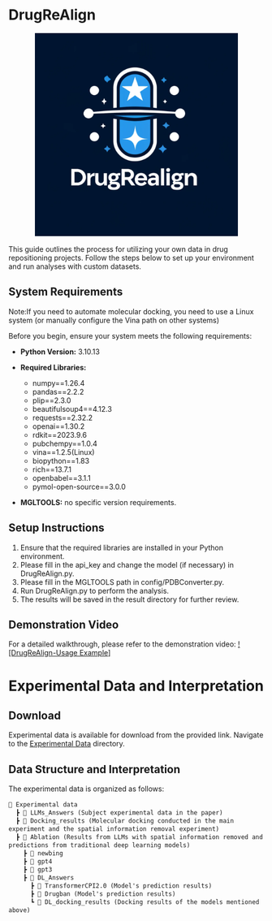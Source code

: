 # DrugReAlign
<p align="center">
  <img src="https://github.com/kkkayle/DrugReAlign/blob/master/DrugReAlign.png" width="400">
</p>



This guide outlines the process for utilizing your own data in drug repositioning projects. Follow the steps below to set up your environment and run analyses with custom datasets.

## System Requirements
Note:If you need to automate molecular docking, you need to use a Linux system (or manually configure the Vina path on other systems)

Before you begin, ensure your system meets the following requirements:
- **Python Version:** 3.10.13
- **Required Libraries:**
  - numpy==1.26.4
  - pandas==2.2.2
  - plip==2.3.0
  - beautifulsoup4==4.12.3
  - requests==2.32.2
  - openai==1.30.2
  - rdkit==2023.9.6
  - pubchempy==1.0.4
  - vina==1.2.5(Linux)
  - biopython==1.83
  - rich==13.7.1
  - openbabel==3.1.1
  - pymol-open-source==3.0.0

- **MGLTOOLS:** no specific version requirements.
## Setup Instructions

1. Ensure that the required libraries are installed in your Python environment.
2. Please fill in the api_key and change the model (if necessary) in DrugReAlign.py.
3. Please fill in the MGLTOOLS path in config/PDBConverter.py.
4. Run DrugReAlign.py to perform the analysis.
5. The results will be saved in the result directory for further review.

## Demonstration Video

For a detailed walkthrough, please refer to the demonstration video:
[![DrugReAlign-Usage Example]](DrugReAlign-Usage_Example.mp4)

# Experimental Data and Interpretation

## Download

Experimental data is available for download from the provided link. Navigate to the [Experimental Data](https://github.com/kkkayle/DrugReAlign/tree/master/Experimental) directory.

## Data Structure and Interpretation

The experimental data is organized as follows:
```
📂 Experimental data
  ┣ 📂 LLMs_Answers (Subject experimental data in the paper)
  ┣ 📂 Docking_results (Molecular docking conducted in the main experiment and the spatial information removal experiment)
  ┣ 📂 Ablation (Results from LLMs with spatial information removed and predictions from traditional deep learning models)
    ┣ 📂 newbing
    ┣ 📂 gpt4
    ┣ 📂 gpt3
    ┣ 📂 DL_Answers
      ┣ 📂 TransformerCPI2.0 (Model's prediction results)
      ┣ 📂 Drugban (Model's prediction results)
      ┗ 📂 DL_docking_results (Docking results of the models mentioned above)
```
